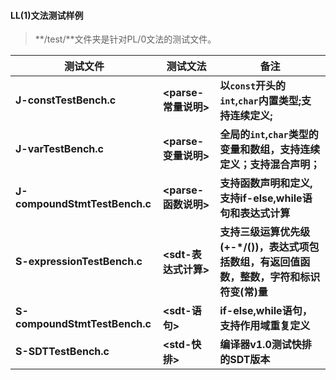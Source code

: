 #### LL(1)文法测试样例

> **/test/**文件夹是针对PL/0文法的测试文件。

| 测试文件                      | 测试文法              | 备注                                                         |
| ----------------------------- | --------------------- | ------------------------------------------------------------ |
| **J-constTestBench.c**        | **<parse-常量说明\>​** | **以`const`开头的`int`,`char`内置类型;支持连续定义;**        |
| **J-varTestBench.c**          | **<parse-变量说明>**  | **全局的`int`,`char`类型的变量和数组，支持连续定义；支持混合声明；** |
| **J-compoundStmtTestBench.c** | **<parse-函数说明>**  | **支持函数声明和定义,支持if-else,while语句和表达式计算**     |
| **S-expressionTestBench.c**   | **<sdt-表达式计算>**  | **支持三级运算优先级(+-*/())，表达式项包括数组，有返回值函数，整数，字符和标识符变(常)量** |
| **S-compoundStmtTestBench.c** | **<sdt-语句>**        | **if-else,while语句，支持作用域重复定义**                    |
| **S-SDTTestBench.c**          | **<std-快排>**        | **编译器v1.0测试快排的SDT版本**                              |





